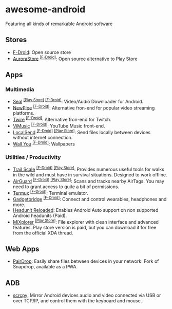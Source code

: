 # awesome-android
Featuring all kinds of remarkable Android software

## Stores
- [F-Droid](https://f-droid.org/es/): Open source store
- [AuroraStore](https://gitlab.com/AuroraOSS/AuroraStore) <sup>[[F-Droid]](https://f-droid.org/en/packages/com.aurora.store/)</sup>: Open source alternative to Play Store
  
## Apps
  
### Multimedia
- [Seal](https://github.com/JunkFood02/Seal) <sup>[[Play Store]](https://play.google.com/store/apps/details?id=com.hkapps.sealdownloader)</sup> <sup>[[F-Droid]](https://f-droid.org/packages/com.junkfood.seal/)</sup>: Video/Audio Downloader for Android.
- [NewPipe](https://github.com/TeamNewPipe/NewPipe) <sup>[[F-Droid]](https://f-droid.org/packages/org.schabi.newpipe/)</sup>: Alternative fron-end for popular video streaming platforms.
- [Twire](https://github.com/twireapp/Twire) <sup>[[F-Droid]](https://f-droid.org/packages/com.perflyst.twire/)</sup>: Alternative fron-end for Twitch.
- [ViMusic](https://github.com/vfsfitvnm/ViMusic) <sup>[[F-Droid]](https://f-droid.org/packages/it.vfsfitvnm.vimusic/)</sup>: YouTube Music front-end.
- [LocalSend](https://github.com/localsend/localsend) <sup>[[F-Droid]](https://f-droid.org/en/packages/org.localsend.localsend_app/)</sup> <sup>[[Play Store]](https://play.google.com/store/apps/details?id=org.localsend.localsend_app)</sup>: Send files locally between devices without internet connection.
- [Wall You](https://github.com/you-apps/WallYou) <sup>[[F-Droid]](https://f-droid.org/packages/com.bnyro.wallpaper/)</sup>: Wallpapers
  
### Utilities / Productivity
- [Trail Scale](https://github.com/kylecorry31/Trail-Sense) <sup>[[F-Droid]](https://f-droid.org/packages/com.kylecorry.trail_sense/)</sup> <sup>[[Play Store]](https://play.google.com/store/apps/details?id=com.kylecorry.trail_sense)</sup>: Provides numerous useful tools for walks in the wild and must have in survival situations. Designed to work offline.
- [AirGuard](https://github.com/seemoo-lab/AirGuard) <sup>[[F-Droid]](https://f-droid.org/packages/de.seemoo.at_tracking_detection/)</sup> <sup>[[Play Store]](https://play.google.com/store/apps/details?id=de.seemoo.at_tracking_detection.release)</sup>: Scans and tracks nearby AirTags. You may need to grant access to quite a bit of permissions.
- [Termux](https://github.com/termux/termux-app) <sup>[[F-Droid]](https://f-droid.org/packages/com.termux/)</sup>: Terminal emulator.
- [Gadgetbridge](https://codeberg.org/Freeyourgadget/Gadgetbridge) <sup>[[F-Droid]](https://f-droid.org/packages/nodomain.freeyourgadget.gadgetbridge/)</sup>: Connect and control wearables, headphones and more.
- [Headunit Reloaded](https://play.google.com/store/apps/details?id=gb.xxy.hr): Enables Android Auto support on non supported Android headunits (Paid).
- [MiXplorer](https://xdaforums.com/t/app-2-2-mixplorer-v6-x-released-fully-featured-file-manager.1523691/post-23109280) <sup>[[Play Store]](https://play.google.com/store/apps/details?id=com.mixplorer.silver)</sup>: File explorer with clean interface and advanced features. Play store version is paid, but you can download it for free from the official XDA thread.
  
## Web Apps
- [PairDrop](https://github.com/schlagmichdoch/PairDrop): Easily share files between devices in your network. Fork of Snapdrop, available as a PWA.

## ADB
- [scrcpy](https://github.com/Genymobile/scrcpy): Mirror Android devices audio and video connected via USB or over TCP/IP, and control them with the keyboard and mouse.

